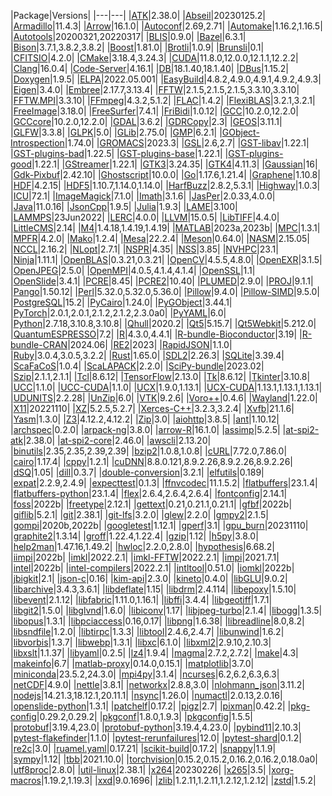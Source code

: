 |Package|Versions|
    |---|---|
|[ATK](https://developer.gnome.org/atk/)|2.38.0|
|[Abseil](https://abseil.io/)|20230125.2|
|[Armadillo](https://arma.sourceforge.net/)|11.4.3|
|[Arrow](https://arrow.apache.org)|16.1.0|
|[Autoconf](https://www.gnu.org/software/autoconf/)|2.69,2.71|
|[Automake](https://www.gnu.org/software/automake/automake.html)|1.16.2,1.16.5|
|[Autotools](https://autotools.io)|20200321,20220317|
|[BLIS](https://github.com/flame/blis/)|0.9.0|
|[Bazel](https://bazel.io/)|6.3.1|
|[Bison](https://www.gnu.org/software/bison)|3.7.1,3.8.2,3.8.2|
|[Boost](https://www.boost.org/)|1.81.0|
|[Brotli](https://github.com/google/brotli)|1.0.9|
|[Brunsli](https://github.com/google/brunsli/)|0.1|
|[CFITSIO](https://heasarc.gsfc.nasa.gov/fitsio/)|4.2.0|
|[CMake](https://www.cmake.org)|3.18.4,3.24.3|
|[CUDA](https://developer.nvidia.com/cuda-toolkit)|11.8.0,12.0.0,12.1.1,12.2.2|
|[Clang](https://clang.llvm.org/)|16.0.4|
|[Code-Server](https://coder.com/docs/code-server)|4.16.1|
|[DB](https://www.oracle.com/technetwork/products/berkeleydb)|18.1.40,18.1.40|
|[DBus](https://dbus.freedesktop.org/)|1.15.2|
|[Doxygen](https://www.doxygen.org)|1.9.5|
|[ELPA](https://elpa.mpcdf.mpg.de/)|2022.05.001|
|[EasyBuild](https://easybuilders.github.io/easybuild)|4.8.2,4.9.0,4.9.1,4.9.2,4.9.3|
|[Eigen](https://eigen.tuxfamily.org)|3.4.0|
|[Embree](https://embree.github.io)|2.17.7,3.13.4|
|[FFTW](https://www.fftw.org)|2.1.5,2.1.5,2.1.5,3.3.10,3.3.10|
|[FFTW.MPI](https://www.fftw.org)|3.3.10|
|[FFmpeg](https://www.ffmpeg.org/)|4.3.2,5.1.2|
|[FLAC](https://xiph.org/flac/)|1.4.2|
|[FlexiBLAS](https://gitlab.mpi-magdeburg.mpg.de/software/flexiblas-release)|3.2.1,3.2.1|
|[FreeImage](http://freeimage.sourceforge.net)|3.18.0|
|[FreeSurfer](https://surfer.nmr.mgh.harvard.edu/)|7.4.1|
|[FriBidi](https://github.com/fribidi/fribidi)|1.0.12|
|[GCC](https://gcc.gnu.org/)|10.2.0,12.2.0|
|[GCCcore](https://gcc.gnu.org/)|10.2.0,12.2.0|
|[GDAL](https://www.gdal.org)|3.6.2|
|[GDRCopy](https://github.com/NVIDIA/gdrcopy)|2.3|
|[GEOS](https://trac.osgeo.org/geos)|3.11.1|
|[GLFW](https://www.glfw.org)|3.3.8|
|[GLPK](https://www.gnu.org/software/glpk/)|5.0|
|[GLib](https://www.gtk.org/)|2.75.0|
|[GMP](https://gmplib.org/)|6.2.1|
|[GObject-Introspection](https://gi.readthedocs.io/en/latest/)|1.74.0|
|[GROMACS](https://www.gromacs.org)|2023.3|
|[GSL](https://www.gnu.org/software/gsl/)|2.6,2.7|
|[GST-libav](https://gstreamer.freedesktop.org/)|1.22.1|
|[GST-plugins-bad](https://gstreamer.freedesktop.org/)|1.22.5|
|[GST-plugins-base](https://gstreamer.freedesktop.org/)|1.22.1|
|[GST-plugins-good](https://gstreamer.freedesktop.org/)|1.22.1|
|[GStreamer](https://gstreamer.freedesktop.org/)|1.22.1|
|[GTK3](https://developer.gnome.org/gtk3/stable/)|3.24.35|
|[GTK4](https://docs.gtk.org/gtk4/)|4.11.3|
|[Gaussian](http://gaussian.com/)|16|
|[Gdk-Pixbuf](https://docs.gtk.org/gdk-pixbuf/)|2.42.10|
|[Ghostscript](https://ghostscript.com)|10.0.0|
|[Go](https://go.dev)|1.17.6,1.21.4|
|[Graphene](https://ebassi.github.io/graphene/)|1.10.8|
|[HDF](https://www.hdfgroup.org/products/hdf4/)|4.2.15|
|[HDF5](https://portal.hdfgroup.org/display/support)|1.10.7,1.14.0,1.14.0|
|[HarfBuzz](https://www.freedesktop.org/wiki/Software/HarfBuzz)|2.8.2,5.3.1|
|[Highway](https://github.com/google/highway)|1.0.3|
|[ICU](https://icu.unicode.org)|72.1|
|[ImageMagick](https://www.imagemagick.org/)|7.1.0|
|[Imath](https://imath.readthedocs.io/en/latest/)|3.1.6|
|[JasPer](https://www.ece.uvic.ca/~frodo/jasper/)|2.0.33,4.0.0|
|[Java](http://openjdk.java.net)|11.0.16|
|[JsonCpp](https://open-source-parsers.github.io/jsoncpp-docs/doxygen/index.html)|1.9.5|
|[Julia](https://julialang.org)|1.9.3|
|[LAME](http://lame.sourceforge.net/)|3.100|
|[LAMMPS](https://www.lammps.org)|23Jun2022|
|[LERC](https://github.com/Esri/lerc)|4.0.0|
|[LLVM](https://llvm.org/)|15.0.5|
|[LibTIFF](https://libtiff.gitlab.io/libtiff/)|4.4.0|
|[LittleCMS](https://www.littlecms.com/)|2.14|
|[M4](https://www.gnu.org/software/m4/m4.html)|1.4.18,1.4.19,1.4.19|
|[MATLAB](http://www.mathworks.com/products/matlab)|2023a,2023b|
|[MPC](http://www.multiprecision.org/)|1.3.1|
|[MPFR](https://www.mpfr.org)|4.2.0|
|[Mako](https://www.makotemplates.org)|1.2.4|
|[Mesa](https://www.mesa3d.org/)|22.2.4|
|[Meson](https://mesonbuild.com)|0.64.0|
|[NASM](https://www.nasm.us/)|2.15.05|
|[NCCL](https://developer.nvidia.com/nccl)|2.16.2|
|[NLopt](http://ab-initio.mit.edu/wiki/index.php/NLopt)|2.7.1|
|[NSPR](https://developer.mozilla.org/en-US/docs/Mozilla/Projects/NSPR)|4.35|
|[NSS](https://developer.mozilla.org/en-US/docs/Mozilla/Projects/NSS)|3.85|
|[NVHPC](https://developer.nvidia.com/hpc-sdk/)|23.1|
|[Ninja](https://ninja-build.org/)|1.11.1|
|[OpenBLAS](http://www.openblas.net/)|0.3.21,0.3.21|
|[OpenCV](https://opencv.org/)|4.5.5,4.8.0|
|[OpenEXR](https://www.openexr.com/)|3.1.5|
|[OpenJPEG](https://www.openjpeg.org/)|2.5.0|
|[OpenMPI](https://www.open-mpi.org/)|4.0.5,4.1.4,4.1.4|
|[OpenSSL](https://www.openssl.org/)|1.1|
|[OpenSlide](https://openslide.org/)|3.4.1|
|[PCRE](https://www.pcre.org/)|8.45|
|[PCRE2](https://www.pcre.org/)|10.40|
|[PLUMED](https://www.plumed.org)|2.9.0|
|[PROJ](https://proj.org)|9.1.1|
|[Pango](https://www.pango.org/)|1.50.12|
|[Perl](https://www.perl.org/)|5.32.0,5.32.0,5.36.0|
|[Pillow](https://pillow.readthedocs.org/)|9.4.0|
|[Pillow-SIMD](https://github.com/uploadcare/pillow-simd)|9.5.0|
|[PostgreSQL](https://www.postgresql.org/)|15.2|
|[PyCairo](https://pycairo.readthedocs.io/)|1.24.0|
|[PyGObject](https://pygobject.readthedocs.io/)|3.44.1|
|[PyTorch](https://pytorch.org/)|2.0.1,2.0.1,2.1.2,2.1.2,2.3.0a0|
|[PyYAML](https://github.com/yaml/pyyaml)|6.0|
|[Python](https://python.org/)|2.7.18,3.10.8,3.10.8|
|[Qhull](http://www.qhull.org)|2020.2|
|[Qt5](https://qt.io/)|5.15.7|
|[Qt5Webkit](https://github.com/qt/qtwebkit)|5.212.0|
|[QuantumESPRESSO](https://www.quantum-espresso.org)|7.2|
|[R](https://www.r-project.org/)|4.3.0,4.4.1|
|[R-bundle-Bioconductor](https://bioconductor.org)|3.19|
|[R-bundle-CRAN](https://www.r-project.org/)|2024.06|
|[RE2](https://github.com/google/re2)|2023|
|[RapidJSON](https://rapidjson.org)|1.1.0|
|[Ruby](https://www.ruby-lang.org)|3.0.4,3.0.5,3.2.2|
|[Rust](https://www.rust-lang.org)|1.65.0|
|[SDL2](https://www.libsdl.org/)|2.26.3|
|[SQLite](https://www.sqlite.org/)|3.39.4|
|[ScaFaCoS](http://www.scafacos.de/)|1.0.4|
|[ScaLAPACK](https://www.netlib.org/scalapack/)|2.2.0|
|[SciPy-bundle](https://python.org/)|2023.02|
|[Szip](https://www.hdfgroup.org/doc_resource/SZIP/)|2.1.1,2.1.1|
|[Tcl](https://www.tcl.tk/)|8.6.12|
|[TensorFlow](https://www.tensorflow.org/)|2.13.0|
|[Tk](https://www.tcl.tk/)|8.6.12|
|[Tkinter](https://python.org/)|3.10.8|
|[UCC](https://www.openucx.org/)|1.1.0|
|[UCC-CUDA](https://www.openucx.org/)|1.1.0|
|[UCX](https://www.openucx.org/)|1.9.0,1.13.1|
|[UCX-CUDA](http://www.openucx.org/)|1.13.1,1.13.1,1.13.1|
|[UDUNITS](https://www.unidata.ucar.edu/software/udunits/)|2.2.28|
|[UnZip](http://www.info-zip.org/UnZip.html)|6.0|
|[VTK](https://www.vtk.org)|9.2.6|
|[Voro++](http://math.lbl.gov/voro++/)|0.4.6|
|[Wayland](https://wayland.freedesktop.org/)|1.22.0|
|[X11](https://www.x.org)|20221110|
|[XZ](https://tukaani.org/xz/)|5.2.5,5.2.7|
|[Xerces-C++](https://xerces.apache.org/xerces-c/)|3.2.3,3.2.4|
|[Xvfb](https://www.x.org/releases/X11R7.6/doc/man/man1/Xvfb.1.xhtml)|21.1.6|
|[Yasm](https://www.tortall.net/projects/yasm/)|1.3.0|
|[Z3](https://github.com/Z3Prover/z3)|4.12.2,4.12.2|
|[Zip](http://www.info-zip.org/Zip.html)|3.0|
|[aiohttp](https://github.com/aio-libs/aiohttp)|3.8.5|
|[ant](https://ant.apache.org/)|1.10.12|
|[archspec](https://github.com/archspec/archspec)|0.2.0|
|[arpack-ng](https://github.com/opencollab/arpack-ng)|3.8.0|
|[arrow-R](https://cran.r-project.org/web/packages/arrow)|16.1.0|
|[assimp](https://github.com/assimp/assimp)|5.2.5|
|[at-spi2-atk](https://wiki.gnome.org/Accessibility)|2.38.0|
|[at-spi2-core](https://wiki.gnome.org/Accessibility)|2.46.0|
|[awscli](https://docs.aws.amazon.com/cli/)|2.13.20|
|[binutils](https://directory.fsf.org/project/binutils/)|2.35,2.35,2.39,2.39|
|[bzip2](https://sourceware.org/bzip2)|1.0.8,1.0.8|
|[cURL](https://curl.haxx.se)|7.72.0,7.86.0|
|[cairo](https://cairographics.org)|1.17.4|
|[cppy](https://github.com/nucleic/cppy)|1.2.1|
|[cuDNN](https://developer.nvidia.com/cudnn)|8.8.0.121,8.9.2.26,8.9.2.26,8.9.2.26|
|[dSQ](https://github.com/ycrc/dSQ)|1.05|
|[dill](https://pypi.org/project/dill/)|0.3.7|
|[double-conversion](https://github.com/google/double-conversion)|3.2.1|
|[elfutils](https://elfutils.org/)|0.189|
|[expat](https://libexpat.github.io)|2.2.9,2.4.9|
|[expecttest](https://github.com/ezyang/expecttest)|0.1.3|
|[ffnvcodec](https://git.videolan.org/?p=ffmpeg/nv-codec-headers.git)|11.1.5.2|
|[flatbuffers](https://github.com/google/flatbuffers/)|23.1.4|
|[flatbuffers-python](https://github.com/google/flatbuffers/)|23.1.4|
|[flex](http://flex.sourceforge.net/)|2.6.4,2.6.4,2.6.4|
|[fontconfig](https://www.freedesktop.org/wiki/Software/fontconfig/)|2.14.1|
|[foss](https://easybuild.readthedocs.io/en/master/Common-toolchains.html#foss-toolchain)|2022b|
|[freetype](https://www.freetype.org)|2.12.1|
|[gettext](https://www.gnu.org/software/gettext/)|0.21,0.21.1,0.21.1|
|[gfbf]((none))|2022b|
|[giflib](http://giflib.sourceforge.net/)|5.2.1|
|[git](https://git-scm.com)|2.38.1|
|[git-lfs](https://git-lfs.github.com)|3.2.0|
|[glew](https://github.com/nigels-com/glew)|2.2.0|
|[gmpy2](https://github.com/aleaxit/gmpy)|2.1.5|
|[gompi]((none))|2020b,2022b|
|[googletest](https://github.com/google/googletest)|1.12.1|
|[gperf](https://www.gnu.org/software/gperf/)|3.1|
|[gpu_burn](https://github.com/wilicc/gpu-burn)|20231110|
|[graphite2](https://scripts.sil.org/cms/scripts/page.php?site_id=projects&item_id=graphite_home)|1.3.14|
|[groff](https://www.gnu.org/software/groff)|1.22.4,1.22.4|
|[gzip](https://www.gnu.org/software/gzip/)|1.12|
|[h5py](https://www.h5py.org/)|3.8.0|
|[help2man](https://www.gnu.org/software/help2man/)|1.47.16,1.49.2|
|[hwloc](https://www.open-mpi.org/projects/hwloc/)|2.2.0,2.8.0|
|[hypothesis](https://github.com/HypothesisWorks/hypothesis)|6.68.2|
|[iimpi](https://software.intel.com/parallel-studio-xe)|2022b|
|[imkl](https://software.intel.com/content/www/us/en/develop/tools/oneapi/components/onemkl.html)|2022.2.1|
|[imkl-FFTW](https://software.intel.com/content/www/us/en/develop/tools/oneapi/components/onemkl.html)|2022.2.1|
|[impi](https://software.intel.com/content/www/us/en/develop/tools/mpi-library.html)|2021.7.1|
|[intel](https://easybuild.readthedocs.io/en/master/Common-toolchains.html#intel-toolchain)|2022b|
|[intel-compilers](https://software.intel.com/content/www/us/en/develop/tools/oneapi/hpc-toolkit.html)|2022.2.1|
|[intltool](https://freedesktop.org/wiki/Software/intltool/)|0.51.0|
|[iomkl](https://software.intel.com/en-us/intel-cluster-toolkit-compiler/)|2022b|
|[jbigkit](https://www.cl.cam.ac.uk/~mgk25/jbigkit/)|2.1|
|[json-c](https://github.com/json-c/json-c)|0.16|
|[kim-api](https://openkim.org/)|2.3.0|
|[kineto](https://github.com/pytorch/kineto)|0.4.0|
|[libGLU](https://mesa.freedesktop.org/archive/glu/)|9.0.2|
|[libarchive](https://www.libarchive.org/)|3.4.3,3.6.1|
|[libdeflate](https://github.com/ebiggers/libdeflate)|1.15|
|[libdrm](https://dri.freedesktop.org)|2.4.114|
|[libepoxy](https://github.com/anholt/libepoxy)|1.5.10|
|[libevent](https://libevent.org/)|2.1.12|
|[libfabric](https://ofiwg.github.io/libfabric/)|1.11.0,1.16.1|
|[libffi](https://sourceware.org/libffi/)|3.4.4|
|[libgeotiff](https://directory.fsf.org/wiki/Libgeotiff)|1.7.1|
|[libgit2](https://libgit2.org/)|1.5.0|
|[libglvnd](https://gitlab.freedesktop.org/glvnd/libglvnd)|1.6.0|
|[libiconv](https://www.gnu.org/software/libiconv)|1.17|
|[libjpeg-turbo](https://sourceforge.net/projects/libjpeg-turbo/)|2.1.4|
|[libogg](https://xiph.org/ogg/)|1.3.5|
|[libopus](https://www.opus-codec.org/)|1.3.1|
|[libpciaccess](https://cgit.freedesktop.org/xorg/lib/libpciaccess/)|0.16,0.17|
|[libpng](http://www.libpng.org/pub/png/libpng.html)|1.6.38|
|[libreadline](https://tiswww.case.edu/php/chet/readline/rltop.html)|8.0,8.2|
|[libsndfile](http://www.mega-nerd.com/libsndfile)|1.2.0|
|[libtirpc](https://sourceforge.net/projects/libtirpc/)|1.3.3|
|[libtool](https://www.gnu.org/software/libtool)|2.4.6,2.4.7|
|[libunwind](https://www.nongnu.org/libunwind/)|1.6.2|
|[libvorbis](https://xiph.org/vorbis/)|1.3.7|
|[libwebp](https://developers.google.com/speed/webp/)|1.3.1|
|[libxc](https://www.tddft.org/programs/libxc)|6.1.0|
|[libxml2](http://xmlsoft.org/)|2.9.10,2.10.3|
|[libxslt](http://xmlsoft.org/)|1.1.37|
|[libyaml](https://pyyaml.org/wiki/LibYAML)|0.2.5|
|[lz4](https://lz4.github.io/lz4/)|1.9.4|
|[magma](https://icl.cs.utk.edu/magma/)|2.7.2,2.7.2|
|[make](https://www.gnu.org/software/make/make.html)|4.3|
|[makeinfo](https://www.gnu.org/software/texinfo/)|6.7|
|[matlab-proxy](https://github.com/mathworks/matlab-proxy)|0.14.0,0.15.1|
|[matplotlib](https://matplotlib.org)|3.7.0|
|[miniconda](https://docs.conda.io/en/latest/miniconda.html)|23.5.2,24.3.0|
|[mpi4py](https://github.com/mpi4py/mpi4py)|3.1.4|
|[ncurses](https://www.gnu.org/software/ncurses/)|6.2,6.2,6.3,6.3|
|[netCDF](https://www.unidata.ucar.edu/software/netcdf/)|4.9.0|
|[nettle](https://www.lysator.liu.se/~nisse/nettle/)|3.8.1|
|[networkx](https://pypi.python.org/pypi/networkx)|2.8.8,3.0|
|[nlohmann_json](https://github.com/nlohmann/json)|3.11.2|
|[nodejs](https://nodejs.org)|14.21.3,18.12.1,20.11.1|
|[nsync](https://github.com/google/nsync)|1.26.0|
|[numactl](https://github.com/numactl/numactl)|2.0.13,2.0.16|
|[openslide-python](https://github.com/openslide/openslide-python)|1.3.1|
|[patchelf](https://github.com/NixOS/patchelf)|0.17.2|
|[pigz](https://zlib.net/pigz/)|2.7|
|[pixman](http://www.pixman.org/)|0.42.2|
|[pkg-config](https://www.freedesktop.org/wiki/Software/pkg-config/)|0.29.2,0.29.2|
|[pkgconf](https://github.com/pkgconf/pkgconf)|1.8.0,1.9.3|
|[pkgconfig](https://github.com/matze/pkgconfig)|1.5.5|
|[protobuf](https://github.com/protocolbuffers/protobuf)|3.19.4,23.0|
|[protobuf-python](https://github.com/google/protobuf/)|3.19.4,4.23.0|
|[pybind11](https://pybind11.readthedocs.io)|2.10.3|
|[pytest-flakefinder](https://github.com/dropbox/pytest-flakefinder)|1.1.0|
|[pytest-rerunfailures](https://github.com/pytest-dev/pytest-rerunfailures)|12.0|
|[pytest-shard](https://github.com/AdamGleave/pytest-shard)|0.1.2|
|[re2c](https://re2c.org)|3.0|
|[ruamel.yaml](https://sourceforge.net/projects/ruamel-yaml)|0.17.21|
|[scikit-build](https://scikit-build.readthedocs.io/en/latest)|0.17.2|
|[snappy](https://github.com/google/snappy)|1.1.9|
|[sympy](https://sympy.org/)|1.12|
|[tbb](https://github.com/oneapi-src/oneTBB)|2021.10.0|
|[torchvision](https://github.com/pytorch/vision)|0.15.2,0.15.2,0.16.2,0.16.2,0.18.0a0|
|[utf8proc](https://github.com/JuliaStrings/utf8proc)|2.8.0|
|[util-linux](https://www.kernel.org/pub/linux/utils/util-linux)|2.38.1|
|[x264](https://www.videolan.org/developers/x264.html)|20230226|
|[x265](https://x265.org/)|3.5|
|[xorg-macros](https://cgit.freedesktop.org/xorg/util/macros)|1.19.2,1.19.3|
|[xxd](https://www.vim.org)|9.0.1696|
|[zlib](https://www.zlib.net/)|1.2.11,1.2.11,1.2.12,1.2.12|
|[zstd](https://facebook.github.io/zstd)|1.5.2|

